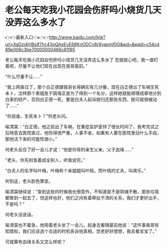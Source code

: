 # 老公每天吃我小花园会伤肝吗小烧货几天没弄这么多水了

👉👉最新入口👈👉👉http://www.baidu.com/link?url=XaDzi4lrlBsIf7hc43pQAeEvE68KnODCy8r9yapmf0G&wd=&eqid=c54cd89e006c3be70000000466c61f85

老公每天吃我小花园会伤肝吗小烧货几天没弄这么多水了
您就放心吧，我一直盯着呢，尽量不让他们现在出现在我哥面前。”

“什么尽量不让……”

“我上网查过了，那个白正德跟我哥长得确实有几分像，现在白正德出了车祸生死未卜，沈林那个表姐急于跳墙正是为了得到一个名分，这样她就能顺理成章地分到白家的财产，否则白正德一死，要是白夫人起诉她归还那些东西，她可就很被动了……”

“你说谁，生死未卜？”何老头问。

喻清棠：“白正德，他之前出了车祸，在重症监护室待了很长时间了，我考完试之后特意去医院查过，他伤得很严重，人事不省，如果有人要在医院里动什么手段，那他活下来的可能性很小。”

何老头反应了好一会儿才说：“他是你哥的亲生父亲，父子血缘……”

“老头，你先别急着成全别人，听我说完。”

“白夫人的名字叫叶梅，叶梅有个亲姐姐叫叶桃，而叶桃的丈夫，叫席乐。”

听到这，老头脸色骤变。

喻清棠继续说：“查到这些的时候我也很意外，不知道是不是阴魂不散，那些垃圾都聚到一起去了，但这样也好，他们之间有着牵扯不清的关系，我们才更好出手，不是吗？”

何老头没说话。

喻清棠也不着急，他陪着老头坐了一会儿，起身去看锦晏前他说：“这件事我哥有知情权，我们应该选个合适的时机告诉他真相，您老好好想想，我去看宝宝了。”

可就算有血缘关系又怎么样呢？
